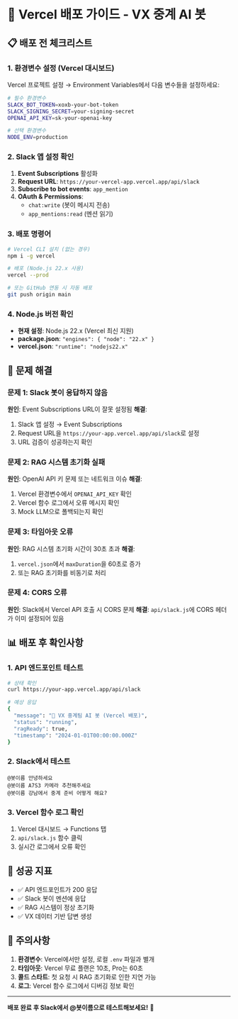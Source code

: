 # 🚀 Vercel 배포 가이드 - VX 중계 AI 봇

## 📋 배포 전 체크리스트

### 1. 환경변수 설정 (Vercel 대시보드)
Vercel 프로젝트 설정 → Environment Variables에서 다음 변수들을 설정하세요:

```bash
# 필수 환경변수
SLACK_BOT_TOKEN=xoxb-your-bot-token
SLACK_SIGNING_SECRET=your-signing-secret
OPENAI_API_KEY=sk-your-openai-key

# 선택 환경변수
NODE_ENV=production
```

### 2. Slack 앱 설정 확인
1. **Event Subscriptions** 활성화
2. **Request URL**: `https://your-vercel-app.vercel.app/api/slack`
3. **Subscribe to bot events**: `app_mention`
4. **OAuth & Permissions**:
   - `chat:write` (봇이 메시지 전송)
   - `app_mentions:read` (멘션 읽기)

### 3. 배포 명령어
```bash
# Vercel CLI 설치 (없는 경우)
npm i -g vercel

# 배포 (Node.js 22.x 사용)
vercel --prod

# 또는 GitHub 연동 시 자동 배포
git push origin main
```

### 4. Node.js 버전 확인
- **현재 설정**: Node.js 22.x (Vercel 최신 지원)
- **package.json**: `"engines": { "node": "22.x" }`
- **vercel.json**: `"runtime": "nodejs22.x"`

## 🔧 문제 해결

### 문제 1: Slack 봇이 응답하지 않음
**원인**: Event Subscriptions URL이 잘못 설정됨
**해결**: 
1. Slack 앱 설정 → Event Subscriptions
2. Request URL을 `https://your-app.vercel.app/api/slack`로 설정
3. URL 검증이 성공하는지 확인

### 문제 2: RAG 시스템 초기화 실패
**원인**: OpenAI API 키 문제 또는 네트워크 이슈
**해결**:
1. Vercel 환경변수에서 `OPENAI_API_KEY` 확인
2. Vercel 함수 로그에서 오류 메시지 확인
3. Mock LLM으로 폴백되는지 확인

### 문제 3: 타임아웃 오류
**원인**: RAG 시스템 초기화 시간이 30초 초과
**해결**:
1. `vercel.json`에서 `maxDuration`을 60초로 증가
2. 또는 RAG 초기화를 비동기로 처리

### 문제 4: CORS 오류
**원인**: Slack에서 Vercel API 호출 시 CORS 문제
**해결**: `api/slack.js`에 CORS 헤더가 이미 설정되어 있음

## 📊 배포 후 확인사항

### 1. API 엔드포인트 테스트
```bash
# 상태 확인
curl https://your-app.vercel.app/api/slack

# 예상 응답
{
  "message": "🤖 VX 중계팀 AI 봇 (Vercel 배포)",
  "status": "running",
  "ragReady": true,
  "timestamp": "2024-01-01T00:00:00.000Z"
}
```

### 2. Slack에서 테스트
```
@봇이름 안녕하세요
@봇이름 A7S3 카메라 추천해주세요
@봇이름 강남에서 중계 준비 어떻게 해요?
```

### 3. Vercel 함수 로그 확인
1. Vercel 대시보드 → Functions 탭
2. `api/slack.js` 함수 클릭
3. 실시간 로그에서 오류 확인

## 🎯 성공 지표

- ✅ API 엔드포인트가 200 응답
- ✅ Slack 봇이 멘션에 응답
- ✅ RAG 시스템이 정상 초기화
- ✅ VX 데이터 기반 답변 생성

## 🚨 주의사항

1. **환경변수**: Vercel에서만 설정, 로컬 `.env` 파일과 별개
2. **타임아웃**: Vercel 무료 플랜은 10초, Pro는 60초
3. **콜드 스타트**: 첫 요청 시 RAG 초기화로 인한 지연 가능
4. **로그**: Vercel 함수 로그에서 디버깅 정보 확인

---

**배포 완료 후 Slack에서 @봇이름으로 테스트해보세요!** 🚀
